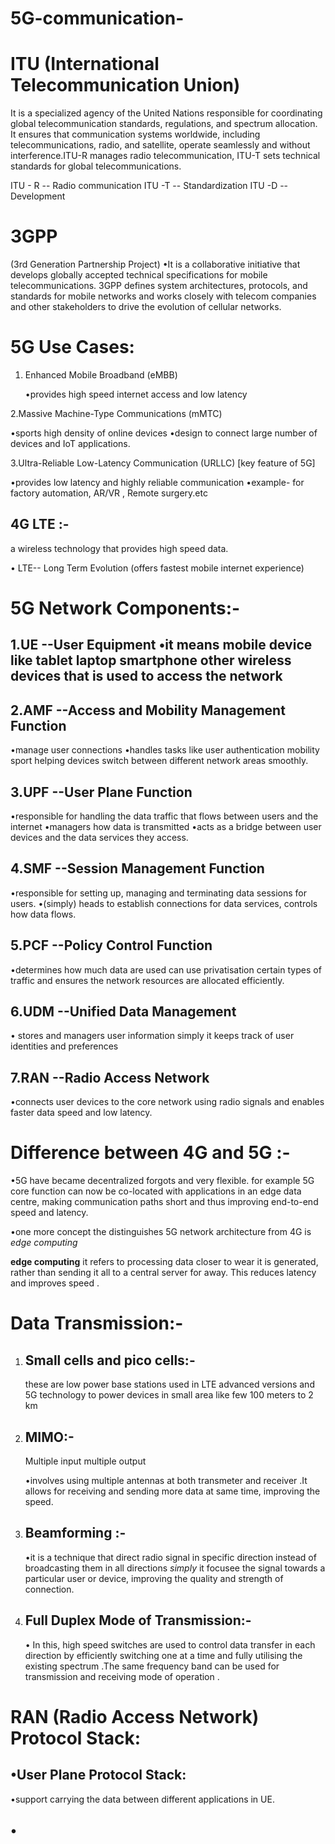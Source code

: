# 5G-communication-

# ITU (International Telecommunication Union) 
It is a specialized agency of the United Nations responsible for coordinating global telecommunication standards, regulations, and spectrum allocation. It ensures that communication systems worldwide, including telecommunications, radio, and satellite, operate seamlessly and without interference.ITU-R manages radio telecommunication, ITU-T sets technical standards for global telecommunications.

ITU - R -- Radio communication 
ITU -T -- Standardization 
ITU -D -- Development 

# 3GPP 
(3rd Generation Partnership Project) 
•It is a collaborative initiative that develops globally accepted technical specifications for mobile telecommunications. 3GPP defines system architectures, protocols, and standards for mobile networks and works closely with telecom companies and other stakeholders to drive the evolution of cellular networks.

# 5G Use Cases:

1. Enhanced Mobile Broadband (eMBB)

   •provides high speed internet access     and low latency

 2.Massive Machine-Type Communications     (mMTC)
  
   •sports high density of online           devices
   •design to connect large number of       devices and IoT applications.

 3.Ultra-Reliable Low-Latency              Communication (URLLC)
   [key feature of 5G]  
  
   •provides low latency and highly         reliable communication 
   •example- for factory automation,        AR/VR , Remote surgery.etc 

## 4G LTE :- 
   a wireless technology that              provides high speed data.
   
  • LTE-- Long Term Evolution 
   (offers fastest mobile internet          experience) 

   
 # 5G Network Components:- 
 
 ## 1.UE --User Equipment                  •it means mobile device like tablet     laptop smartphone other wireless        devices that is used to access the      network
     
## 2.AMF --Access and Mobility Management Function 
   •manage user connections 
   •handles tasks like user                authentication mobility sport           helping devices switch between          different network areas smoothly.

## 3.UPF --User Plane Function 
   •responsible for handling the data       traffic that flows between users        and the internet
   •managers how data is transmitted 
   •acts as a bridge between user           devices and the data services they      access.

## 4.SMF --Session Management Function
   •responsible for setting up,             managing and terminating data           sessions for users.
   •(simply) heads to establish             connections for data services,          controls how data flows.

 ## 5.PCF --Policy Control Function       
   •determines how much data are used      can use privatisation certain          types of traffic and ensures the       network resources are allocated        efficiently.
## 6.UDM --Unified Data Management
   • stores and managers user              information simply it keeps track      of user identities and preferences

## 7.RAN --Radio Access Network   
   •connects user devices to the core      network using radio signals and        enables faster data speed and low       latency.

# Difference between 4G and 5G :-

 •5G have became decentralized forgots   and very flexible. for example 5G      core function can now be co-located    with applications in an edge data      centre, making communication paths     short and thus improving end-to-end     speed and latency.

 •one more concept the distinguishes     5G network architecture from 4G is *edge   computing*

 **edge computing**
 it refers to processing data closer    to  wear it is generated, rather than  sending it all to a central server     for  away. This reduces latency and    improves speed .


# Data Transmission:- 

1. ## Small cells and pico cells:-
   these are low power base stations      used in LTE advanced versions and     5G technology to power devices in      small area like few 100 meters to 2    km

2. ## MIMO:-
   Multiple input multiple output

   •involves using multiple antennas at
    both transmeter and receiver .It       allows for receiving and sending       more data at same time, improving      the speed.

4. ## Beamforming :-
    •it is a technique that direct          radio signal in specific               direction instead of broadcasting      them in all directions
   *simply*
   it focusee the signal towards a        particular user or device,             improving the quality and strength     of connection.

5. ## Full Duplex Mode of Transmission:-
    • In this, high speed switches are      used to control data transfer in       each direction by efficiently          switching one at a time and fully      utilising the existing spectrum       .The same frequency band can be         used for transmission and              receiving mode of operation .

# RAN (Radio Access Network) Protocol     Stack:   

## •User Plane Protocol Stack:
   •support carrying the data between       different applications in UE.

## •   

   
   
